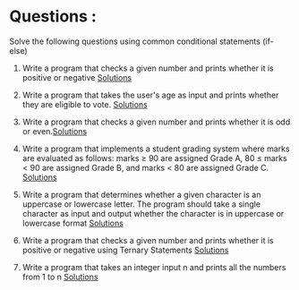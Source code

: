 # Questions : 

Solve the following questions using common conditional statements (if-else) 

1. Write a program that checks a given number and prints whether it is positive or negative [Solutions]()

2. Write a program that takes the user's age as input and prints whether they are eligible to vote. [Solutions]()

3. Write a program that checks a given number and prints whether it is odd or even.[Solutions]()

4. Write a program that implements a student grading system where marks are evaluated as follows: marks ≥ 90 are assigned Grade A, 80 ≤ marks < 90 are assigned Grade B, and marks < 80 are assigned Grade C. [Solutions]()

5. Write a program that determines whether a given character is an uppercase or lowercase letter. The program should take a single character as input and output whether the character is in uppercase or lowercase format [Solutions]()

6. Write a program that checks a given number and prints whether it is positive or negative using Ternary Statements [Solutions]()

7. Write a program that takes an integer input n and prints all the numbers from 1 to n [Solutions]()